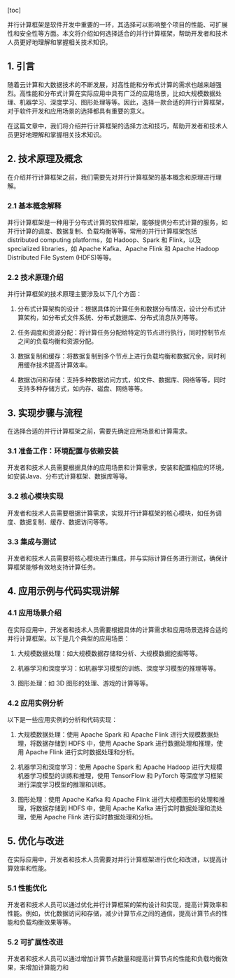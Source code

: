 
[toc]                    
                
                
并行计算框架是软件开发中重要的一环，其选择可以影响整个项目的性能、可扩展性和安全性等方面。本文将介绍如何选择适合的并行计算框架，帮助开发者和技术人员更好地理解和掌握相关技术知识。

## 1. 引言

随着云计算和大数据技术的不断发展，对高性能和分布式计算的需求也越来越强烈。高性能和分布式计算在实际应用中具有广泛的应用场景，比如大规模数据处理、机器学习、深度学习、图形处理等等。因此，选择一款合适的并行计算框架，对于软件开发和应用场景的选择都具有重要的意义。

在这篇文章中，我们将介绍并行计算框架的选择方法和技巧，帮助开发者和技术人员更好地理解和掌握相关技术知识。

## 2. 技术原理及概念

在介绍并行计算框架之前，我们需要先对并行计算框架的基本概念和原理进行理解。

### 2.1 基本概念解释

并行计算框架是一种用于分布式计算的软件框架，能够提供分布式计算的服务，如并行计算的调度、数据复制、负载均衡等等。常用的并行计算框架包括 distributed computing platforms，如 Hadoop、Spark 和 Flink，以及 specialized libraries，如 Apache Kafka、Apache Flink 和 Apache Hadoop Distributed File System (HDFS)等等。

### 2.2 技术原理介绍

并行计算框架的技术原理主要涉及以下几个方面：

1. 分布式计算架构的设计：根据具体的计算任务和数据分布情况，设计分布式计算架构，如分布式文件系统、分布式数据库、分布式消息队列等等。

2. 任务调度和资源分配：将计算任务分配给特定的节点进行执行，同时控制节点之间的负载均衡和资源分配。

3. 数据复制和缓存：将数据复制到多个节点上进行负载均衡和数据冗余，同时利用缓存技术提高计算效率。

4. 数据访问和存储：支持多种数据访问方式，如文件、数据库、网络等等，同时支持多种存储方式，如内存、磁盘、网络等等。

## 3. 实现步骤与流程

在选择合适的并行计算框架之前，需要先确定应用场景和计算需求。

### 3.1 准备工作：环境配置与依赖安装

开发者和技术人员需要根据具体的应用场景和计算需求，安装和配置相应的环境，如安装Java、分布式计算框架、数据库等等。

### 3.2 核心模块实现

开发者和技术人员需要根据计算需求，实现并行计算框架的核心模块，如任务调度、数据复制、缓存、数据访问等等。

### 3.3 集成与测试

开发者和技术人员需要将核心模块进行集成，并与实际计算任务进行测试，确保计算框架能够有效地支持计算任务。

## 4. 应用示例与代码实现讲解

### 4.1 应用场景介绍

在实际应用中，开发者和技术人员需要根据具体的计算需求和应用场景选择合适的并行计算框架。以下是几个典型的应用场景：

1. 大规模数据处理：如大规模数据存储和分析、大规模数据挖掘等等。

2. 机器学习和深度学习：如机器学习模型的训练、深度学习模型的推理等等。

3. 图形处理：如 3D 图形的处理、游戏的计算等等。

### 4.2 应用实例分析

以下是一些应用实例的分析和代码实现：

1. 大规模数据处理：使用 Apache Spark 和 Apache Flink 进行大规模数据处理，将数据存储到 HDFS 中，使用 Apache Spark 进行数据处理和推理，使用 Apache Flink 进行实时数据处理和分析。

2. 机器学习和深度学习：使用 Apache Spark 和 Apache Hadoop 进行大规模机器学习模型的训练和推理，使用 TensorFlow 和 PyTorch 等深度学习框架进行深度学习模型的推理和训练。

3. 图形处理：使用 Apache Kafka 和 Apache Flink 进行大规模图形的处理和推理，将数据存储到 HDFS 中，使用 Apache Kafka 进行实时数据处理和流处理，使用 Apache Flink 进行实时数据处理和分析。

## 5. 优化与改进

在实际应用中，开发者和技术人员需要对并行计算框架进行优化和改进，以提高计算效率和性能。

### 5.1 性能优化

开发者和技术人员可以通过优化并行计算框架的架构设计和实现，提高计算效率和性能。例如，优化数据访问和存储，减少计算节点之间的通信，提高计算节点的性能和负载均衡效果等等。

### 5.2 可扩展性改进

开发者和技术人员可以通过增加计算节点数量和提高计算节点的性能和负载均衡效果，来增加计算能力和

